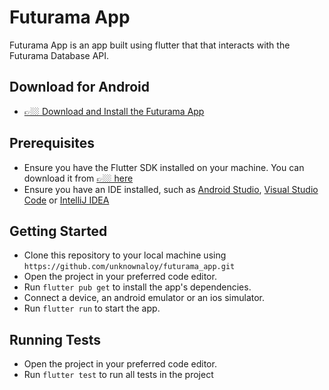 # Futurama App

Futurama App is an app built using flutter that that interacts with the Futurama Database API.

## Download for Android
- [👉🏼 Download and Install the Futurama App](https://github.com/unknownaloy/futurama_app/raw/main/apk/futurama_app.apk)

## Prerequisites
- Ensure you have the Flutter SDK installed on your machine. You can download it from [👉🏼 here](https://docs.flutter.dev/get-started/install)
- Ensure you have an IDE installed, such as [Android Studio](https://developer.android.com/studio), [Visual Studio Code](https://code.visualstudio.com/download) or [IntelliJ IDEA](https://www.jetbrains.com/idea/download/)

## Getting Started
- Clone this repository to your local machine using `https://github.com/unknownaloy/futurama_app.git`
- Open the project in your preferred code editor.
- Run `flutter pub get` to install the app's dependencies.
- Connect a device, an android emulator or an ios simulator.
- Run `flutter run` to start the app.

## Running Tests
- Open the project in your preferred code editor.
- Run `flutter test` to run all tests in the project
